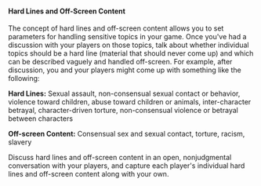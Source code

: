 #### Hard Lines and Off-Screen Content

The concept of hard lines and off-screen content allows you to set parameters for handling sensitive topics in your game.
Once you've had a discussion with your players on those topics, talk about whether individual topics should be a hard line (material that should never come up) and which can be described vaguely and handled off-screen.
For example, after discussion, you and your players might come up with something like the following:

**Hard Lines:**
Sexual assault, non-consensual sexual contact or behavior, violence toward children, abuse toward children or animals, inter-character betrayal, character-driven torture, non-consensual violence or betrayal between characters

**Off-screen Content:**
Consensual sex and sexual contact, torture, racism, slavery

Discuss hard lines and off-screen content in an open, nonjudgmental conversation with your players, and capture each player's individual hard lines and off-screen content along with your own.
